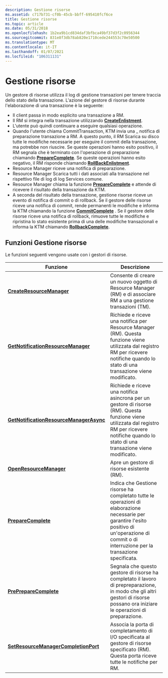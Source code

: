 ```yaml
---
description: Gestione risorse
ms.assetid: c717b731-cf0b-45cb-bbff-695410fcf6ce
title: Gestione risorse
ms.topic: article
ms.date: 05/31/2018
ms.openlocfilehash: 1b2ea9b1cd834daf3bfbca49bf37d3f2c0956344
ms.sourcegitcommit: 831e8f3db78ab820e1710cede244553c70e50500
ms.translationtype: MT
ms.contentlocale: it-IT
ms.lasthandoff: 01/07/2021
ms.locfileid: "106311131"
---
```

# <a name="resource-managers"></a>Gestione risorse

Un gestore di risorse utilizza il log di gestione transazioni per tenere traccia dello stato della transazione. L'azione del gestore di risorse durante l'elaborazione di una transazione è la seguente:

-   Il client passa in modo esplicito una transazione a RM.
-   Il RM si integra nella transazione utilizzando [**CreateEnlistment**](/windows/desktop/api/KtmW32/nf-ktmw32-createenlistment).
-   L'utente può quindi continuare a eseguire qualsiasi operazione.
-   Quando l'utente chiama CommitTransaction, KTM invia una \_ notifica di preparazione transazione a RM. A questo punto, il RM Scarica su disco tutte le modifiche necessarie per eseguire il commit della transazione, ma potrebbe non riuscire. Se queste operazioni hanno esito positivo, il RM segnala che è terminato con l'operazione di preparazione chiamando [**PrepareComplete**](/windows/desktop/api/Ktmw32/nf-ktmw32-preparecomplete). Se queste operazioni hanno esito negativo, il RM risponde chiamando [**RollBackEnlistment**](/windows/desktop/api/Ktmw32/nf-ktmw32-rollbackenlistment).
-   Resource Manager riceve una notifica di preparazione.
-   Resource Manager Scarica tutti i dati associati alla transazione nel rispettivo file di log di log Services comune.
-   Resource Manager chiama la funzione [**PrepareComplete**](/windows/desktop/api/Ktmw32/nf-ktmw32-preparecomplete) e attende di ricevere il risultato della transazione da KTM.
-   A seconda del risultato della transazione, gestione risorse riceve un evento di notifica di commit o di rollback. Se il gestore delle risorse riceve una notifica di commit, rende permanenti le modifiche e informa la KTM chiamando la funzione [**CommitComplete**](/windows/desktop/api/Ktmw32/nf-ktmw32-commitcomplete) . Se il gestore delle risorse riceve una notifica di rollback, rimuove tutte le modifiche e ripristina lo stato esistente prima di una delle modifiche transazionali e informa la KTM chiamando [**RollbackComplete**](/windows/desktop/api/Ktmw32/nf-ktmw32-rollbackcomplete).

## <a name="resource-manager-functions"></a>Funzioni Gestione risorse

Le funzioni seguenti vengono usate con i gestori di risorse.



| Funzione                                                                           | Descrizione                                                                                                                                                                      |
|------------------------------------------------------------------------------------|----------------------------------------------------------------------------------------------------------------------------------------------------------------------------------|
| [**CreateResourceManager**](/windows/desktop/api/Ktmw32/nf-ktmw32-createresourcemanager)                             | Consente di creare un nuovo oggetto di Resource Manager (RM) e di associare RM a una gestione transazioni (TM).                                                                               |
| [**GetNotificationResourceManager**](/windows/desktop/api/KtmW32/nf-ktmw32-getnotificationresourcemanager)           | Richiede e riceve una notifica per Resource Manager (RM). Questa funzione viene utilizzata dal registro RM per ricevere notifiche quando lo stato di una transazione viene modificato.            |
| [**GetNotificationResourceManagerAsync**](/windows/desktop/api/KtmW32/nf-ktmw32-getnotificationresourcemanagerasync) | Richiede e riceve una notifica asincrona per un gestore di risorse (RM). Questa funzione viene utilizzata dal registro RM per ricevere notifiche quando lo stato di una transazione viene modificato. |
| [**OpenResourceManager**](/windows/desktop/api/Ktmw32/nf-ktmw32-openresourcemanager)                                 | Apre un gestore di risorse esistente (RM).                                                                                                                                         |
| [**PrepareComplete**](/windows/desktop/api/Ktmw32/nf-ktmw32-preparecomplete)                                         | Indica che Gestione risorse ha completato tutte le operazioni di elaborazione necessarie per garantire l'esito positivo di un'operazione di commit o di interruzione per la transazione specificata.        |
| [**PrePrepareComplete**](/windows/desktop/api/Ktmw32/nf-ktmw32-prepreparecomplete)                                   | Segnala che questo gestore di risorse ha completato il lavoro di prepreparazione, in modo che gli altri gestori di risorse possano ora iniziare le operazioni di preparazione.                                    |
| [**SetResourceManagerCompletionPort**](/windows/desktop/api/Ktmw32/nf-ktmw32-setresourcemanagercompletionport)       | Associa la porta di completamento di I/O specificata al gestore di risorse specificato (RM). Questa porta riceve tutte le notifiche per RM.                                          |



 

 

 



